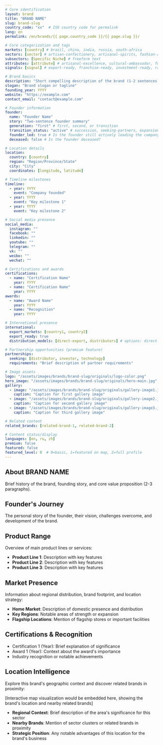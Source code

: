 ```yaml
---
# Core identification
layout: brand
title: "BRAND NAME"
slug: brand-slug
country_code: "xx"  # ISO country code for permalink
lang: en
permalink: /en/brands/{{ page.country_code }}/{{ page.slug }}/

# Core categorization and tags
markets: [country] # brazil, china, india, russia, south-africa
sectors: [sector] # artisan-confectionery, artisanal-spirits, fashion-accessories, fermented-dairy, gourmet-foods, halal-foods, honey-bee-products, hotels-resorts, jewelry-watches, mineral-waters, natural-beauty, natural-supplements, porcelain-ceramics, salami-cured-meats, specialty-cheeses, wine
subsectors: [Specific Niche] # freeform text
attributes: [attribute] # artisanal-excellence, cultural-ambassador, founder-led, heritage-brand, innovation-leader, premium-positioning, regional-icon, sustainability-pioneer
signals: [signal] # export-ready, franchise-ready, investment-ready, rapid-growth

# Brand basics
description: "Short compelling description of the brand (1-2 sentences)."
slogan: "Brand slogan or tagline"
founding_year: YYYY
website: "https://example.com"
contact_email: "contact@example.com"

# Founder information
founder:
  name: "Founder Name"
  story: "Two-sentence founder summary"
  generation: "first" # first, second, or transition
  transition_status: "active" # succession, seeking-partners, expansion
  founder_led: true # Is the founder still actively leading the company?
  deceased: false # Is the founder deceased?

# Location details
location:
  country: [country]
  region: "Region/Province/State"
  city: "City"
  coordinates: [longitude, latitude]

# Timeline milestones
timeline:
  - year: YYYY
    event: "Company founded"
  - year: YYYY
    event: "Key milestone 1"
  - year: YYYY
    event: "Key milestone 2"

# Social media presence
social_media:
  instagram: ""
  facebook: ""
  linkedin: ""
  youtube: ""
  telegram: ""
  vk: ""
  weibo: ""
  wechat: ""

# Certifications and awards
certifications:
  - name: "Certification Name"
    year: YYYY
  - name: "Certification Name"
    year: YYYY
awards:
  - name: "Award Name"
    year: YYYY
  - name: "Recognition"
    year: YYYY

# International presence
international:
  export_markets: [country1, country2]
  export_ready: true
  distribution_models: [direct-export, distributors] # options: direct-export, distributors, e-commerce, franchise, joint-venture

# Partnership opportunities (premium feature)
partnerships:
  seeking: [distributor, investor, technology]
  requirements: "Brief description of partner requirements"

# Image assets
logo: "/assets/images/brands/brand-slug/originals/logo-color.png"
hero_image: "/assets/images/brands/brand-slug/originals/hero-main.jpg"
gallery:
  - image: "/assets/images/brands/brand-slug/originals/gallery-image1.jpg"
    caption: "Caption for first gallery image"
  - image: "/assets/images/brands/brand-slug/originals/gallery-image2.jpg"
    caption: "Caption for second gallery image"
  - image: "/assets/images/brands/brand-slug/originals/gallery-image3.jpg"
    caption: "Caption for third gallery image"

# Related content
related_brands: [related-brand-1, related-brand-2]

# Content status/display
languages: [en, ru, zh]
premium: false
featured: false
featured_level: 0  # 0=basic, 1=featured on map, 2=full profile
---
```


## About BRAND NAME

Brief history of the brand, founding story, and core value proposition (2-3 paragraphs).

## Founder's Journey

The personal story of the founder, their vision, challenges overcome, and development of the brand.

## Product Range

Overview of main product lines or services:

- **Product Line 1**: Description with key features
- **Product Line 2**: Description with key features
- **Product Line 3**: Description with key features

## Market Presence

Information about regional distribution, brand footprint, and location strategy:

- **Home Market**: Description of domestic presence and distribution
- **Key Regions**: Notable areas of strength or expansion
- **Flagship Locations**: Mention of flagship stores or important facilities

## Certifications & Recognition

- Certification 1 (Year): Brief explanation of significance
- Award 1 (Year): Context about the award's importance
- Industry recognition or notable achievements

## Location Intelligence

Explore this brand's geographic context and discover related brands in proximity:

[Interactive map visualization would be embedded here, showing the brand's location and nearby related brands]

- **Regional Context**: Brief description of the area's significance for this sector
- **Nearby Brands**: Mention of sector clusters or related brands in proximity
- **Strategic Position**: Any notable advantages of this location for the brand's business